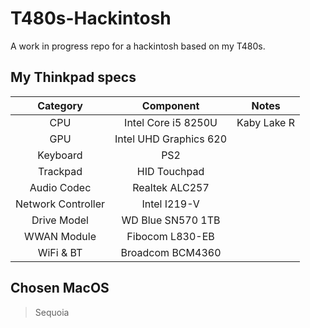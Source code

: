 # T480s-Hackintosh
A work in progress repo for a hackintosh based on my T480s.

## My Thinkpad specs
| Category | Component | Notes |
| :------: | :-------: | :---: |
| CPU | Intel Core i5 8250U | Kaby Lake R |
| GPU | Intel UHD Graphics 620 |
|Keyboard|PS2|
|Trackpad| HID Touchpad|
|Audio Codec|Realtek ALC257|
|Network Controller|Intel I219-V|
|Drive Model|WD Blue SN570 1TB|
|WWAN Module|Fibocom L830-EB|
|WiFi & BT|Broadcom BCM4360|

## Chosen MacOS
>Sequoia

## 
